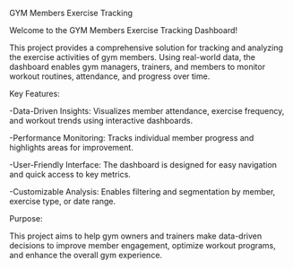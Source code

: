 GYM Members Exercise Tracking

Welcome to the GYM Members Exercise Tracking Dashboard!

This project provides a comprehensive solution for tracking and analyzing the exercise activities of gym members. Using real-world data, the dashboard enables gym managers, trainers, and members to monitor workout routines, attendance, and progress over time.

Key Features:

-Data-Driven Insights:
Visualizes member attendance, exercise frequency, and workout trends using interactive dashboards.

-Performance Monitoring:
Tracks individual member progress and highlights areas for improvement.

-User-Friendly Interface:
The dashboard is designed for easy navigation and quick access to key metrics.

-Customizable Analysis:
Enables filtering and segmentation by member, exercise type, or date range.


Purpose:

This project aims to help gym owners and trainers make data-driven decisions to improve member engagement, optimize workout programs, and enhance the overall gym experience.

